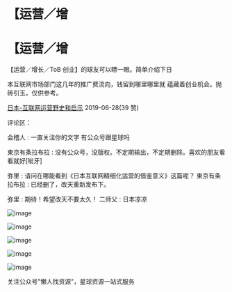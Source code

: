 # 【运营／增

# 【运营／增

【运营／增长／ToB 创业】的球友可以瞟一眼。简单介绍下日

本互联网市场部门这几年的推广费流向，钱留到哪里哪里就 蕴藏着创业机会。抛砖引玉，仅供参考。

[日本](https://articles.zsxq.com/id_hz89pb60k4wl.html)[-](https://articles.zsxq.com/id_hz89pb60k4wl.html)[互联网运营野史和启示](https://articles.zsxq.com/id_hz89pb60k4wl.html) 2019-06-28(39 赞)

评论区：

会稽人 : 一直关注你的文字 有公众号跟星球吗

東京有条拉布拉 : 没有公众号，没版权。不定期输出，不定期删除。喜欢的朋友看看就好[呲牙]

弥里 : 请问在哪能看到《日本互联网精细化运营的借鉴意义》这篇呢？ 東京有条拉布拉 : 已经删了，改天重新发布下。

弥里 : 期待！希望改天不要太久！ 二师父 : 日本凉凉

![image](img/Image_017.png)

![image](img/Image_018.png)

![image](img/Image_019.png)

![image](img/Image_020.png)

![image](img/Image_021.png)

关注公众号"懒人找资源"，星球资源一站式服务